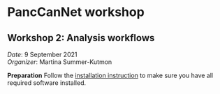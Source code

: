 # PancCanNet workshop

## Workshop 2: Analysis workflows

_Date_: 9 September 2021<br/>
_Organizer_: Martina Summer-Kutmon

**Preparation**
Follow the [installation instruction](Installation.md) to make sure you have all required software installed.
